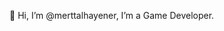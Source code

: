 👋 Hi, I’m @merttalhayener,
I’m a Game Developer.


<!---
merttalhayener/merttalhayener is a ✨ special ✨ repository because its `README.md` (this file) appears on your GitHub profile.
You can click the Preview link to take a look at your changes.
--->
